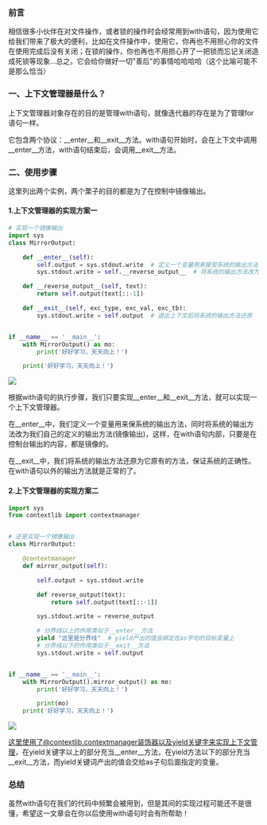 
<BlogInfo id="779" title="上下文管理器和with块" author="白日梦想猿" pv=0 read_times=0 pre_cost_time="90" category="《流畅的python》" tag_list="['with', '              上下文管理器']" create_time="2022.04.23 17:07:46.540609" update_time="2022.04.23 17:08:22" />

### 前言

相信很多小伙伴在对文件操作，或者锁的操作时会经常用到with语句，因为使用它给我们带来了极大的便利，比如在文件操作中，使用它，你再也不用担心你的文件在使用完成后没有关闭；在锁的操作，你也再也不用担心开了一把锁而忘记关闭造成死锁等现象...总之，它会给你做好一切"善后"的事情哈哈哈哈（这个比喻可能不是那么恰当）

### 一、上下文管理器是什么？

上下文管理器对象存在的目的是管理with语句，就像迭代器的存在是为了管理for语句一样。

它包含两个协议：__enter__和__exit__方法。with语句开始时，会在上下文中调用__enter__方法，with语句结束后，会调用__exit__方法。

### 二、使用步骤

这里列出两个实例，两个栗子的目的都是为了在控制中镜像输出。

#### 1.上下文管理器的实现方案一


```python
# 实现一个镜像输出
import sys
class MirrorOutput:

    def __enter__(self):
        self.output = sys.stdout.write  # 定义一个变量用来接受系统的输出方法
        sys.stdout.write = self.__reverse_output__  # 将系统的输出方法改为自己定义的输出方法

    def __reverse_output__(self, text):
        return self.output(text[::-1])

    def __exit__(self, exc_type, exc_val, exc_tb):
        sys.stdout.write = self.output  # 退出上下文后将系统的输出方法还原


if __name__ == '__main__':
    with MirrorOutput() as mo:
        print('好好学习，天天向上！')

    print('好好学习，天天向上！')

```

![](http://www.lll.plus/media/image/2022/04/23/image-20220423170732-1.png)


根据with语句的执行步骤，我们只要实现__enter__和__exit__方法，就可以实现一个上下文管理器。

在__enter__中，我们定义一个变量用来保系统的输出方法，同时将系统的输出方法改为我们自己的定义的输出方法(镜像输出)，这样，在with语句内部，只要是在控制台输出的内容，都是镜像的。

在__exit__中，我们将系统的输出方法还原为它原有的方法，保证系统的正确性。在with语句以外的输出方法就是正常的了。


#### 2.上下文管理器的实现方案二

```python
import sys
from contextlib import contextmanager


# 还是实现一个镜像输出
class MirrorOutput:

    @contextmanager
    def mirror_output(self):

        self.output = sys.stdout.write

        def reverse_output(text):
            return self.output(text[::-1])

        sys.stdout.write = reverse_output

        # 分界线以上的作用类似于__enter__方法
        yield "这里是分界线"  # yield产出的值会绑定在as字句的目标变量上
        # 分界线以下的作用类似于__exit__方法
        sys.stdout.write = self.output


if __name__ == '__main__':
    with MirrorOutput().mirror_output() as mo:
        print('好好学习，天天向上！')

        print(mo)
    print('好好学习，天天向上！')
```


![](https://img-blog.csdnimg.cn/8e877eed817c4a80bae007535c8dcd4a.png?x-oss-process=image/watermark,type_d3F5LXplbmhlaQ,shadow_50,text_Q1NETiBAbGl0dGxl5LquXw==,size_20,color_FFFFFF,t_70,g_se,x_16)

这里使用了@contextlib.contextmanager装饰器以及yield关键字来实现上下文管理，在yield关键字以上的部分充当__enter__方法，在yield方法以下的部分充当__exit__方法，而yield关键词产出的值会交给as子句后面指定的变量。

### 总结

虽然with语句在我们的代码中频繁会被用到，但是其间的实现过程可能还不是很懂，希望这一文章会在你以后使用with语句时会有所帮助！


